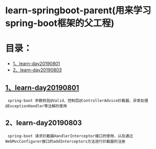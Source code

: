 # learn-springboot-parent(用来学习spring-boot框架的父工程)
目录：
====
* [1、learn-day20190801](#1learn-day20190801)
* [2、learn-day20190803](#2learn-day20190803)
## [1、learn-day20190801](http://www.baidu.com)
     spring-boot 参数校验@Valid、控制层@ControllerAdvice拦截器、异常处理@ExceptionHandler等注解的使用
## 2、learn-day20190803
     spring-boot 请求拦截器HandlerInterceptor接口的使用，以及通过WebMvcConfigurer接口的addInterceptors方法进行拦截器的注册
